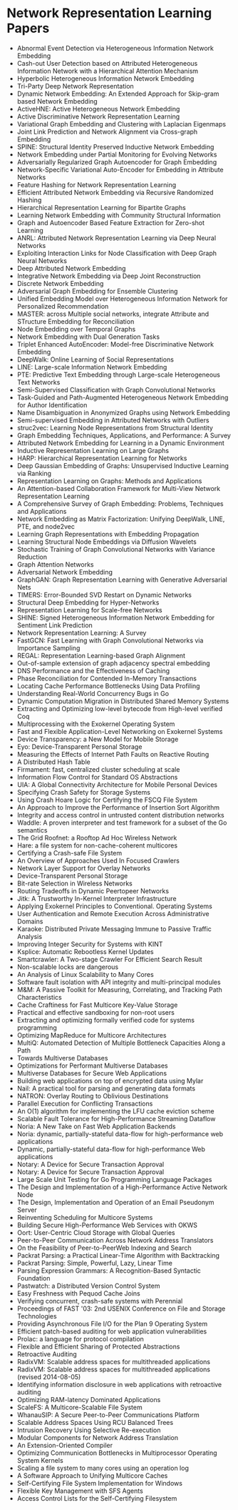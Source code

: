 # Network Representation Learning Papers

<ul>

                             

 <li><a target="_blank" href="https://github.com/manjunath5496/Network-Representation-Learning-Papers/blob/master/n(1).pdf" style="text-decoration:none;">Abnormal Event Detection via Heterogeneous Information Network Embedding</a></li>

 <li><a target="_blank" href="https://github.com/manjunath5496/Network-Representation-Learning-Papers/blob/master/n(2).pdf" style="text-decoration:none;">Cash-out User Detection based on Attributed Heterogeneous Information Network with a Hierarchical Attention Mechanism</a></li>

<li><a target="_blank" href="https://github.com/manjunath5496/Network-Representation-Learning-Papers/blob/master/n(3).pdf" style="text-decoration:none;">Hyperbolic Heterogeneous Information Network Embedding</a></li>
 <li><a target="_blank" href="https://github.com/manjunath5496/Network-Representation-Learning-Papers/blob/master/n(4).pdf" style="text-decoration:none;">Tri-Party Deep Network Representation</a></li>                              
<li><a target="_blank" href="https://github.com/manjunath5496/Network-Representation-Learning-Papers/blob/master/n(5).pdf" style="text-decoration:none;">Dynamic Network Embedding: An Extended Approach for Skip-gram based Network Embedding</a></li>
<li><a target="_blank" href="https://github.com/manjunath5496/Network-Representation-Learning-Papers/blob/master/n(6).pdf" style="text-decoration:none;">ActiveHNE: Active Heterogeneous Network Embedding</a></li>
 <li><a target="_blank" href="https://github.com/manjunath5496/Network-Representation-Learning-Papers/blob/master/n(7).pdf" style="text-decoration:none;">Active Discriminative Network Representation Learning</a></li>

 <li><a target="_blank" href="https://github.com/manjunath5496/Network-Representation-Learning-Papers/blob/master/n(8).pdf" style="text-decoration:none;"> Variational Graph Embedding and Clustering with Laplacian Eigenmaps</a></li>
   <li><a target="_blank" href="https://github.com/manjunath5496/Network-Representation-Learning-Papers/blob/master/n(9).pdf" style="text-decoration:none;">Joint Link Prediction and Network Alignment via Cross-graph Embedding</a></li>
  
   
 <li><a target="_blank" href="https://github.com/manjunath5496/Network-Representation-Learning-Papers/blob/master/n(10).pdf" style="text-decoration:none;">SPINE: Structural Identity Preserved Inductive Network Embedding</a></li>                              
<li><a target="_blank" href="https://github.com/manjunath5496/Network-Representation-Learning-Papers/blob/master/n(11).pdf" style="text-decoration:none;">Network Embedding under Partial Monitoring for Evolving Networks</a></li>
<li><a target="_blank" href="https://github.com/manjunath5496/Network-Representation-Learning-Papers/blob/master/n(12).pdf" style="text-decoration:none;">Adversarially Regularized Graph Autoencoder for Graph Embedding</a></li>
<li><a target="_blank" href="https://github.com/manjunath5496/Network-Representation-Learning-Papers/blob/master/n(13).pdf" style="text-decoration:none;">Network-Specific Variational Auto-Encoder for Embedding in Attribute Networks</a></li>

<li><a target="_blank" href="https://github.com/manjunath5496/Network-Representation-Learning-Papers/blob/master/n(14).pdf" style="text-decoration:none;">Feature Hashing for Network Representation Learning</a></li>
                              
<li><a target="_blank" href="https://github.com/manjunath5496/Network-Representation-Learning-Papers/blob/master/n(15).pdf" style="text-decoration:none;">Efficient Attributed Network Embedding via Recursive Randomized Hashing</a></li>

<li><a target="_blank" href="https://github.com/manjunath5496/Network-Representation-Learning-Papers/blob/master/n(16).pdf" style="text-decoration:none;">Hierarchical Representation Learning for Bipartite Graphs</a></li>

  <li><a target="_blank" href="https://github.com/manjunath5496/Network-Representation-Learning-Papers/blob/master/n(17).pdf" style="text-decoration:none;">Learning Network Embedding with Community Structural Information</a></li>   
  
<li><a target="_blank" href="https://github.com/manjunath5496/Network-Representation-Learning-Papers/blob/master/n(18).pdf" style="text-decoration:none;">Graph and Autoencoder Based Feature Extraction for Zero-shot Learning</a></li> 

  
<li><a target="_blank" href="https://github.com/manjunath5496/Network-Representation-Learning-Papers/blob/master/n(19).pdf" style="text-decoration:none;">ANRL: Attributed Network Representation Learning via Deep Neural Networks</a></li> 

<li><a target="_blank" href="https://github.com/manjunath5496/Network-Representation-Learning-Papers/blob/master/n(20).pdf" style="text-decoration:none;">Exploiting Interaction Links for Node Classification with Deep Graph Neural Networks</a></li>

<li><a target="_blank" href="https://github.com/manjunath5496/Network-Representation-Learning-Papers/blob/master/n(21).pdf" style="text-decoration:none;">Deep Attributed Network Embedding</a></li>
<li><a target="_blank" href="https://github.com/manjunath5496/Network-Representation-Learning-Papers/blob/master/n(22).pdf" style="text-decoration:none;">Integrative Network Embedding via Deep Joint Reconstruction</a></li> 
 <li><a target="_blank" href="https://github.com/manjunath5496/Network-Representation-Learning-Papers/blob/master/n(23).pdf" style="text-decoration:none;">Discrete Network Embedding</a></li> 
 

   <li><a target="_blank" href="https://github.com/manjunath5496/Network-Representation-Learning-Papers/blob/master/n(24).pdf" style="text-decoration:none;">Adversarial Graph Embedding for Ensemble Clustering</a></li>
 
   <li><a target="_blank" href="https://github.com/manjunath5496/Network-Representation-Learning-Papers/blob/master/n(25).pdf" style="text-decoration:none;">Unified Embedding Model over Heterogeneous Information Network for Personalized Recommendation</a></li>                              
 <li><a target="_blank" href="https://github.com/manjunath5496/Network-Representation-Learning-Papers/blob/master/n(26).pdf" style="text-decoration:none;">MASTER: across Multiple social networks, integrate Attribute and STructure Embedding for Reconciliation</a></li>
 <li><a target="_blank" href="https://github.com/manjunath5496/Network-Representation-Learning-Papers/blob/master/n(27).pdf" style="text-decoration:none;">Node Embedding over Temporal Graphs</a></li>
   
 
   <li><a target="_blank" href="https://github.com/manjunath5496/Network-Representation-Learning-Papers/blob/master/n(28).pdf" style="text-decoration:none;">Network Embedding with Dual Generation Tasks</a></li>
 
   <li><a target="_blank" href="https://github.com/manjunath5496/Network-Representation-Learning-Papers/blob/master/n(29).pdf" style="text-decoration:none;">Triplet Enhanced AutoEncoder: Model-free Discriminative Network Embedding </a></li>                              

  <li><a target="_blank" href="https://github.com/manjunath5496/Network-Representation-Learning-Papers/blob/master/n(30).pdf" style="text-decoration:none;">DeepWalk: Online Learning of Social Representations</a></li>
 
   <li><a target="_blank" href="https://github.com/manjunath5496/Network-Representation-Learning-Papers/blob/master/n(31).pdf" style="text-decoration:none;">LINE: Large-scale Information Network Embedding</a></li> 
    <li><a target="_blank" href="https://github.com/manjunath5496/Network-Representation-Learning-Papers/blob/master/n(32).pdf" style="text-decoration:none;">PTE: Predictive Text Embedding through Large-scale Heterogeneous Text Networks</a></li> 

   <li><a target="_blank" href="https://github.com/manjunath5496/Network-Representation-Learning-Papers/blob/master/n(33).pdf" style="text-decoration:none;">Semi-Supervised Classification with Graph Convolutional Networks</a></li>                              

  <li><a target="_blank" href="https://github.com/manjunath5496/Network-Representation-Learning-Papers/blob/master/n(34).pdf" style="text-decoration:none;">Task-Guided and Path-Augmented Heterogeneous Network Embedding for Author Identification</a></li> 
 
  <li><a target="_blank" href="https://github.com/manjunath5496/Network-Representation-Learning-Papers/blob/master/n(35).pdf" style="text-decoration:none;">Name Disambiguation in Anonymized Graphs using Network Embedding</a></li> 

  <li><a target="_blank" href="https://github.com/manjunath5496/Network-Representation-Learning-Papers/blob/master/n(36).pdf" style="text-decoration:none;">Semi-supervised Embedding in Attributed Networks with Outliers</a></li> 
 
<li><a target="_blank" href="https://github.com/manjunath5496/Network-Representation-Learning-Papers/blob/master/n(37).pdf" style="text-decoration:none;">struc2vec: Learning Node Representations from Structural Identity</a></li>
 <li><a target="_blank" href="https://github.com/manjunath5496/Network-Representation-Learning-Papers/blob/master/n(38).pdf" style="text-decoration:none;">Graph Embedding Techniques, Applications, and Performance: A Survey</a></li>
<li><a target="_blank" href="https://github.com/manjunath5496/Network-Representation-Learning-Papers/blob/master/n(39).pdf" style="text-decoration:none;">Attributed Network Embedding for Learning in a Dynamic Environment</a></li>
 <li><a target="_blank" href="https://github.com/manjunath5496/Network-Representation-Learning-Papers/blob/master/n(40).pdf" style="text-decoration:none;">Inductive Representation Learning on Large Graphs</a></li>                              
<li><a target="_blank" href="https://github.com/manjunath5496/Network-Representation-Learning-Papers/blob/master/n(41).pdf" style="text-decoration:none;">HARP: Hierarchical Representation Learning for Networks</a></li>
<li><a target="_blank" href="https://github.com/manjunath5496/Network-Representation-Learning-Papers/blob/master/n(42).pdf" style="text-decoration:none;">Deep Gaussian Embedding of Graphs: Unsupervised Inductive Learning via Ranking</a></li>
 
  <li><a target="_blank" href="https://github.com/manjunath5496/Network-Representation-Learning-Papers/blob/master/n(43).pdf" style="text-decoration:none;">Representation Learning on Graphs: Methods and Applications</a></li>
 <li><a target="_blank" href="https://github.com/manjunath5496/Network-Representation-Learning-Papers/blob/master/n(44).pdf" style="text-decoration:none;">An Attention-based Collaboration Framework for Multi-View Network Representation Learning</a></li>
   <li><a target="_blank" href="https://github.com/manjunath5496/Network-Representation-Learning-Papers/blob/master/n(45).pdf" style="text-decoration:none;">A Comprehensive Survey of Graph Embedding: Problems, Techniques and Applications</a></li>  
   
<li><a target="_blank" href="https://github.com/manjunath5496/Network-Representation-Learning-Papers/blob/master/n(46).pdf" style="text-decoration:none;">Network Embedding as Matrix Factorization: Unifying DeepWalk, LINE, PTE, and node2vec</a></li> 
                             
<li><a target="_blank" href="https://github.com/manjunath5496/Network-Representation-Learning-Papers/blob/master/n(47).pdf" style="text-decoration:none;">Learning Graph Representations with Embedding Propagation</a></li>
<li><a target="_blank" href="https://github.com/manjunath5496/Network-Representation-Learning-Papers/blob/master/n(48).pdf" style="text-decoration:none;">Learning Structural Node Embeddings via Diffusion Wavelets</a></li>

<li><a target="_blank" href="https://github.com/manjunath5496/Network-Representation-Learning-Papers/blob/master/n(49).pdf" style="text-decoration:none;">Stochastic Training of Graph Convolutional Networks with Variance Reduction</a></li>
                              
<li><a target="_blank" href="https://github.com/manjunath5496/Network-Representation-Learning-Papers/blob/master/n(50).pdf" style="text-decoration:none;">Graph Attention Networks</a></li>
<li><a target="_blank" href="https://github.com/manjunath5496/Network-Representation-Learning-Papers/blob/master/n(51).pdf" style="text-decoration:none;">Adversarial Network Embedding</a></li>
<li><a target="_blank" href="https://github.com/manjunath5496/Network-Representation-Learning-Papers/blob/master/n(52).pdf" style="text-decoration:none;">GraphGAN: Graph Representation Learning with Generative Adversarial Nets</a></li>

<li><a target="_blank" href="https://github.com/manjunath5496/Network-Representation-Learning-Papers/blob/master/n(53).pdf" style="text-decoration:none;">TIMERS: Error-Bounded SVD Restart on Dynamic Networks</a></li>
 
<li><a target="_blank" href="https://github.com/manjunath5496/Network-Representation-Learning-Papers/blob/master/n(54).pdf" style="text-decoration:none;">Structural Deep Embedding for Hyper-Networks </a></li>

<li><a target="_blank" href="https://github.com/manjunath5496/Network-Representation-Learning-Papers/blob/master/n(55).pdf" style="text-decoration:none;">Representation Learning for Scale-free Networks</a></li>
 
  <li><a target="_blank" href="https://github.com/manjunath5496/Network-Representation-Learning-Papers/blob/master/n(56).pdf" style="text-decoration:none;">SHINE: Signed Heterogeneous Information Network Embedding for Sentiment Link Prediction </a></li>                              

  <li><a target="_blank" href="https://github.com/manjunath5496/Network-Representation-Learning-Papers/blob/master/n(57).pdf" style="text-decoration:none;">Network Representation Learning: A Survey</a></li>
 
   <li><a target="_blank" href="https://github.com/manjunath5496/Network-Representation-Learning-Papers/blob/master/n(58).pdf" style="text-decoration:none;">FastGCN: Fast Learning with Graph Convolutional Networks via Importance Sampling</a></li>
    <li><a target="_blank" href="https://github.com/manjunath5496/Network-Representation-Learning-Papers/blob/master/n(59).pdf" style="text-decoration:none;">REGAL: Representation Learning-based Graph Alignment</a></li>
 
  <li><a target="_blank" href="https://github.com/manjunath5496/Network-Representation-Learning-Papers/blob/master/n(60).pdf" style="text-decoration:none;">Out-of-sample extension of graph adjacency spectral embedding </a></li>
 
   <li><a target="_blank" href="https://github.com/manjunath5496/Network-Representation-Learning-Papers/blob/master/n(61).pdf" style="text-decoration:none;">DNS Performance and the Effectiveness of Caching</a></li>
 
   <li><a target="_blank" href="https://github.com/manjunath5496/Network-Representation-Learning-Papers/blob/master/n(62).pdf" style="text-decoration:none;">Phase Reconciliation for Contended In-Memory Transactions</a></li>
 
   <li><a target="_blank" href="https://github.com/manjunath5496/Network-Representation-Learning-Papers/blob/master/n(63).pdf" style="text-decoration:none;">Locating Cache Performance Bottlenecks Using Data Profiling</a></li>                              

  <li><a target="_blank" href="https://github.com/manjunath5496/Network-Representation-Learning-Papers/blob/master/n(64).pdf" style="text-decoration:none;">Understanding Real-World Concurrency Bugs in Go</a></li>
 
   <li><a target="_blank" href="https://github.com/manjunath5496/Network-Representation-Learning-Papers/blob/master/n(65).pdf" style="text-decoration:none;">Dynamic Computation Migration
in Distributed Shared Memory Systems </a></li> 

   <li><a target="_blank" href="https://github.com/manjunath5496/Network-Representation-Learning-Papers/blob/master/n(66).pdf" style="text-decoration:none;">Extracting and Optimizing low-level bytecode from High-level verified Coq</a></li> 
 
   <li><a target="_blank" href="https://github.com/manjunath5496/Network-Representation-Learning-Papers/blob/master/n(67).pdf" style="text-decoration:none;">Multiprocessing with the Exokernel Operating System</a></li>                              

  <li><a target="_blank" href="https://github.com/manjunath5496/Network-Representation-Learning-Papers/blob/master/n(68).pdf" style="text-decoration:none;">Fast and Flexible Application-Level
Networking on Exokernel Systems</a></li> 
 
  
   <li><a target="_blank" href="https://github.com/manjunath5496/Network-Representation-Learning-Papers/blob/master/n(69).pdf" style="text-decoration:none;">Device Transparency: a New Model for Mobile Storage</a></li>                              

  <li><a target="_blank" href="https://github.com/manjunath5496/Network-Representation-Learning-Papers/blob/master/n(70).pdf" style="text-decoration:none;">Eyo: Device-Transparent Personal Storage</a></li> 
  
 
 <li><a target="_blank" href="https://github.com/manjunath5496/Network-Representation-Learning-Papers/blob/master/n(71).pdf" style="text-decoration:none;">Measuring the Effects of Internet Path Faults on
Reactive Routing</a></li>
 
 <li><a target="_blank" href="https://github.com/manjunath5496/Network-Representation-Learning-Papers/blob/master/n(72).pdf" style="text-decoration:none;">A Distributed Hash Table</a></li> 
 
 
 <li><a target="_blank" href="https://github.com/manjunath5496/Network-Representation-Learning-Papers/blob/master/n(73).pdf" style="text-decoration:none;">Firmament: fast, centralized cluster scheduling at scale</a></li>
  <li><a target="_blank" href="https://github.com/manjunath5496/Network-Representation-Learning-Papers/blob/master/n(74).pdf" style="text-decoration:none;">Information Flow Control for Standard OS Abstractions</a></li>
    <li><a target="_blank" href="https://github.com/manjunath5496/Network-Representation-Learning-Papers/blob/master/n(75).pdf" style="text-decoration:none;">UIA: A Global Connectivity Architecture
for Mobile Personal Devices</a></li>                        
<li><a target="_blank" href="https://github.com/manjunath5496/Network-Representation-Learning-Papers/blob/master/n(76).pdf" style="text-decoration:none;">Specifying Crash Safety for Storage Systems</a></li>

 <li><a target="_blank" href="https://github.com/manjunath5496/Network-Representation-Learning-Papers/blob/master/n(77).pdf" style="text-decoration:none;">Using Crash Hoare Logic for Certifying the FSCQ File System</a></li> 
 
 
 <li><a target="_blank" href="https://github.com/manjunath5496/Network-Representation-Learning-Papers/blob/master/n(78).pdf" style="text-decoration:none;">An Approach to Improve the Performance
of Insertion Sort Algorithm</a></li>
  <li><a target="_blank" href="https://github.com/manjunath5496/Network-Representation-Learning-Papers/blob/master/n(79).pdf" style="text-decoration:none;">Integrity and access control in untrusted content distribution networks</a></li>


 <li><a target="_blank" href="https://github.com/manjunath5496/Network-Representation-Learning-Papers/blob/master/n(80).pdf" style="text-decoration:none;">Waddle: A proven interpreter and test framework
for a subset of the Go semantics</a></li> 
 
 
 <li><a target="_blank" href="https://github.com/manjunath5496/Network-Representation-Learning-Papers/blob/master/n(81).pdf" style="text-decoration:none;">The Grid Roofnet:
a Rooftop Ad Hoc Wireless Network</a></li>
  <li><a target="_blank" href="https://github.com/manjunath5496/Network-Representation-Learning-Papers/blob/master/n(82).pdf" style="text-decoration:none;">Hare: a file system for non-cache-coherent multicores</a></li>

 <li><a target="_blank" href="https://github.com/manjunath5496/Network-Representation-Learning-Papers/blob/master/n(83).pdf" style="text-decoration:none;">Certifying a Crash-safe File System</a></li>
  <li><a target="_blank" href="https://github.com/manjunath5496/Network-Representation-Learning-Papers/blob/master/n(84).pdf" style="text-decoration:none;">An Overview of Approaches Used In Focused Crawlers</a></li>

 <li><a target="_blank" href="https://github.com/manjunath5496/Network-Representation-Learning-Papers/blob/master/n(85).pdf" style="text-decoration:none;">Network Layer Support for Overlay Networks</a></li>
  <li><a target="_blank" href="https://github.com/manjunath5496/Network-Representation-Learning-Papers/blob/master/n(86).pdf" style="text-decoration:none;">Device-Transparent Personal Storage</a></li>

 <li><a target="_blank" href="https://github.com/manjunath5496/Network-Representation-Learning-Papers/blob/master/n(87).pdf" style="text-decoration:none;">Bit-rate Selection in Wireless Networks</a></li>
  <li><a target="_blank" href="https://github.com/manjunath5496/Network-Representation-Learning-Papers/blob/master/n(88).pdf" style="text-decoration:none;">Routing Tradeoffs in Dynamic Peer­to­peer Networks</a></li>
  <li><a target="_blank" href="https://github.com/manjunath5496/Network-Representation-Learning-Papers/blob/master/n(89).pdf" style="text-decoration:none;">Jitk: A Trustworthy In-Kernel Interpreter Infrastructure</a></li>
  
  
  <li><a target="_blank" href="https://github.com/manjunath5496/Network-Representation-Learning-Papers/blob/master/n(90).pdf" style="text-decoration:none;"> Applying Exokernel Principles to Conventional. Operating Systems</a></li>
  <li><a target="_blank" href="https://github.com/manjunath5496/Network-Representation-Learning-Papers/blob/master/n(91).pdf" style="text-decoration:none;">User Authentication and Remote Execution
Across Administrative Domains</a></li>

 <li><a target="_blank" href="https://github.com/manjunath5496/Network-Representation-Learning-Papers/blob/master/n(92).pdf" style="text-decoration:none;">Karaoke: Distributed Private Messaging
Immune to Passive Traffic Analysis</a></li>
  <li><a target="_blank" href="https://github.com/manjunath5496/Network-Representation-Learning-Papers/blob/master/n(93).pdf" style="text-decoration:none;"> Improving Integer Security for Systems with KINT</a></li>
  <li><a target="_blank" href="https://github.com/manjunath5496/Network-Representation-Learning-Papers/blob/master/n(94).pdf" style="text-decoration:none;">Ksplice: Automatic Rebootless Kernel Updates</a></li> 
  
   <li><a target="_blank" href="https://github.com/manjunath5496/Network-Representation-Learning-Papers/blob/master/n(95).pdf" style="text-decoration:none;">Smartcrawler: A Two-stage Crawler For Efficient Search Result</a></li>  
  
<li><a target="_blank" href="https://github.com/manjunath5496/Network-Representation-Learning-Papers/blob/master/n(96).pdf" style="text-decoration:none;">Non-scalable locks are dangerous</a></li> 
  
  
<li><a target="_blank" href="https://github.com/manjunath5496/Network-Representation-Learning-Papers/blob/master/n(97).pdf" style="text-decoration:none;">An Analysis of Linux Scalability to Many Cores</a></li>


 <li><a target="_blank" href="https://github.com/manjunath5496/Network-Representation-Learning-Papers/blob/master/n(98).pdf" style="text-decoration:none;">Software fault isolation with
API integrity and multi-principal modules</a></li> 
  
   <li><a target="_blank" href="https://github.com/manjunath5496/Network-Representation-Learning-Papers/blob/master/n(99).pdf" style="text-decoration:none;">M&M: A Passive Toolkit for Measuring, Correlating, and Tracking Path Characteristics</a></li>  
  
<li><a target="_blank" href="https://github.com/manjunath5496/Network-Representation-Learning-Papers/blob/master/n(100).pdf" style="text-decoration:none;">Cache Craftiness for Fast Multicore Key-Value Storage</a></li>  
  
 <li><a target="_blank" href="https://github.com/manjunath5496/Network-Representation-Learning-Papers/blob/master/n(101).pdf" style="text-decoration:none;">Practical and effective sandboxing for non-root users</a></li> 
  
   <li><a target="_blank" href="https://github.com/manjunath5496/Network-Representation-Learning-Papers/blob/master/n(102).pdf" style="text-decoration:none;">Extracting and optimizing formally verified code for systems programming</a></li> 
  
   
 <li><a target="_blank" href="https://github.com/manjunath5496/Network-Representation-Learning-Papers/blob/master/n(103).pdf" style="text-decoration:none;">Optimizing MapReduce for Multicore Architectures </a></li> 
  
   <li><a target="_blank" href="https://github.com/manjunath5496/Network-Representation-Learning-Papers/blob/master/n(104).pdf" style="text-decoration:none;">MultiQ: Automated Detection of
Multiple Bottleneck Capacities Along a Path</a></li>  
   
 <li><a target="_blank" href="https://github.com/manjunath5496/Network-Representation-Learning-Papers/blob/master/n(105).pdf" style="text-decoration:none;">Towards Multiverse Databases</a></li> 
 
<li><a target="_blank" href="https://github.com/manjunath5496/Network-Representation-Learning-Papers/blob/master/n(106).pdf" style="text-decoration:none;">Optimizations for Performant Multiverse Databases</a></li> 
  
   <li><a target="_blank" href="https://github.com/manjunath5496/Network-Representation-Learning-Papers/blob/master/n(107).pdf" style="text-decoration:none;">Multiverse Databases for Secure Web Applications</a></li> 
  
   
 <li><a target="_blank" href="https://github.com/manjunath5496/Network-Representation-Learning-Papers/blob/master/n(108).pdf" style="text-decoration:none;">Building web applications on top of encrypted data using Mylar</a></li> 
  
   <li><a target="_blank" href="https://github.com/manjunath5496/Network-Representation-Learning-Papers/blob/master/n(109).pdf" style="text-decoration:none;">Nail: A practical tool for parsing and generating data formats</a></li>  
   
 <li><a target="_blank" href="https://github.com/manjunath5496/Network-Representation-Learning-Papers/blob/master/n(110).pdf" style="text-decoration:none;">NATRON: Overlay Routing to Oblivious Destinations </a></li>  
   
<li><a target="_blank" href="https://github.com/manjunath5496/Network-Representation-Learning-Papers/blob/master/n(111).pdf" style="text-decoration:none;">Parallel Execution for Conflicting Transactions</a></li> 
  
   
 <li><a target="_blank" href="https://github.com/manjunath5496/Network-Representation-Learning-Papers/blob/master/n(112).pdf" style="text-decoration:none;">An O(1) algorithm for implementing the LFU
cache eviction scheme</a></li> 
  
   <li><a target="_blank" href="https://github.com/manjunath5496/Network-Representation-Learning-Papers/blob/master/n(113).pdf" style="text-decoration:none;">Scalable Fault Tolerance for High-Performance Streaming Dataflow</a></li>  
   
<li><a target="_blank" href="https://github.com/manjunath5496/Network-Representation-Learning-Papers/blob/master/n(114).pdf" style="text-decoration:none;">Noria: A New Take on Fast Web Application Backends</a></li>
 <li><a target="_blank" href="https://github.com/manjunath5496/Network-Representation-Learning-Papers/blob/master/n(115).pdf" style="text-decoration:none;">Noria: dynamic, partially-stateful data-flow
for high-performance web applications</a></li>  
   
 <li><a target="_blank" href="https://github.com/manjunath5496/Network-Representation-Learning-Papers/blob/master/n(116).pdf" style="text-decoration:none;">Dynamic, partially-stateful data-flow for
high-performance Web applications</a></li>   
   
   <li><a target="_blank" href="https://github.com/manjunath5496/Network-Representation-Learning-Papers/blob/master/n(117).pdf" style="text-decoration:none;">Notary: A Device for Secure Transaction Approval</a></li>  
   
 <li><a target="_blank" href="https://github.com/manjunath5496/Network-Representation-Learning-Papers/blob/master/n(118).pdf" style="text-decoration:none;">Notary: A Device for Secure Transaction Approval</a></li>  
   
  <li><a target="_blank" href="https://github.com/manjunath5496/Network-Representation-Learning-Papers/blob/master/n(119).pdf" style="text-decoration:none;">Large Scale Unit Testing for Go Programming Language Packages</a></li> 
  
   <li><a target="_blank" href="https://github.com/manjunath5496/Network-Representation-Learning-Papers/blob/master/n(120).pdf" style="text-decoration:none;">The Design and Implementation of a
High-Performance Active Network Node</a></li>  
   
 <li><a target="_blank" href="https://github.com/manjunath5496/Network-Representation-Learning-Papers/blob/master/n(121).pdf" style="text-decoration:none;">The Design, Implementation and Operation
of an Email Pseudonym Server</a></li>   
   
   <li><a target="_blank" href="https://github.com/manjunath5496/Network-Representation-Learning-Papers/blob/master/n(122).pdf" style="text-decoration:none;">Reinventing Scheduling for Multicore Systems </a></li>  
     
<li><a target="_blank" href="https://github.com/manjunath5496/Network-Representation-Learning-Papers/blob/master/n(123).pdf" style="text-decoration:none;">Building Secure High-Performance Web Services with OKWS</a></li>  
   
 <li><a target="_blank" href="https://github.com/manjunath5496/Network-Representation-Learning-Papers/blob/master/n(124).pdf" style="text-decoration:none;">Oort: User-Centric Cloud Storage with Global Queries</a></li>   
   
   <li><a target="_blank" href="https://github.com/manjunath5496/Network-Representation-Learning-Papers/blob/master/n(125).pdf" style="text-decoration:none;">Peer-to-Peer Communication Across Network Address Translators</a></li>   
   
   <li><a target="_blank" href="https://github.com/manjunath5496/Network-Representation-Learning-Papers/blob/master/n(126).pdf" style="text-decoration:none;">On the Feasibility of Peer-to-PeerWeb Indexing and Search</a></li> 
   
<li><a target="_blank" href="https://github.com/manjunath5496/Network-Representation-Learning-Papers/blob/master/n(127).pdf" style="text-decoration:none;">Packrat Parsing:
a Practical Linear-Time Algorithm with Backtracking</a></li>  
   
 <li><a target="_blank" href="https://github.com/manjunath5496/Network-Representation-Learning-Papers/blob/master/n(128).pdf" style="text-decoration:none;">Packrat Parsing:
Simple, Powerful, Lazy, Linear Time</a></li>   
   
   <li><a target="_blank" href="https://github.com/manjunath5496/Network-Representation-Learning-Papers/blob/master/n(129).pdf" style="text-decoration:none;">Parsing Expression Grammars:
A Recognition-Based Syntactic Foundation</a></li>   
   
   <li><a target="_blank" href="https://github.com/manjunath5496/Network-Representation-Learning-Papers/blob/master/n(130).pdf" style="text-decoration:none;">Pastwatch: a Distributed Version Control System </a></li>    
   
<li><a target="_blank" href="https://github.com/manjunath5496/Network-Representation-Learning-Papers/blob/master/n(131).pdf" style="text-decoration:none;">Easy Freshness with Pequod Cache Joins</a></li>   
   
   <li><a target="_blank" href="https://github.com/manjunath5496/Network-Representation-Learning-Papers/blob/master/n(132).pdf" style="text-decoration:none;">Verifying concurrent, crash-safe systems with Perennial</a></li>   
   
 <li><a target="_blank" href="https://github.com/manjunath5496/Network-Representation-Learning-Papers/blob/master/n(133).pdf" style="text-decoration:none;">Proceedings of FAST '03: 2nd USENIX Conference on
File and Storage Technologies</a></li>     
   
 
 <li><a target="_blank" href="https://github.com/manjunath5496/Network-Representation-Learning-Papers/blob/master/n(134).pdf" style="text-decoration:none;">Providing Asynchronous File I/O
for the Plan 9 Operating System</a></li>

 <li><a target="_blank" href="https://github.com/manjunath5496/Network-Representation-Learning-Papers/blob/master/n(135).pdf" style="text-decoration:none;">Efficient patch-based auditing for web application vulnerabilities</a></li>

<li><a target="_blank" href="https://github.com/manjunath5496/Network-Representation-Learning-Papers/blob/master/n(136).pdf" style="text-decoration:none;">Prolac: a language for protocol compilation</a></li>
 <li><a target="_blank" href="https://github.com/manjunath5496/Network-Representation-Learning-Papers/blob/master/n(137).pdf" style="text-decoration:none;">Flexible and Efficient Sharing of Protected Abstractions</a></li>                              
<li><a target="_blank" href="https://github.com/manjunath5496/Network-Representation-Learning-Papers/blob/master/n(138).pdf" style="text-decoration:none;">Retroactive Auditing</a></li>
<li><a target="_blank" href="https://github.com/manjunath5496/Network-Representation-Learning-Papers/blob/master/n(139).pdf" style="text-decoration:none;">RadixVM: Scalable address spaces for multithreaded applications</a></li>
 <li><a target="_blank" href="https://github.com/manjunath5496/Network-Representation-Learning-Papers/blob/master/n(140).pdf" style="text-decoration:none;">RadixVM: Scalable address spaces for multithreaded applications (revised 2014-08-05)</a></li>

 <li><a target="_blank" href="https://github.com/manjunath5496/Network-Representation-Learning-Papers/blob/master/n(141).pdf" style="text-decoration:none;"> Identifying information disclosure in web applications with retroactive auditing</a></li>
   <li><a target="_blank" href="https://github.com/manjunath5496/Network-Representation-Learning-Papers/blob/master/n(142).pdf" style="text-decoration:none;">Optimizing RAM-latency Dominated Applications</a></li>                             
 <li><a target="_blank" href="https://github.com/manjunath5496/Network-Representation-Learning-Papers/blob/master/n(143).pdf" style="text-decoration:none;">ScaleFS: A Multicore-Scalable File System</a></li>                              
<li><a target="_blank" href="https://github.com/manjunath5496/Network-Representation-Learning-Papers/blob/master/n(144).pdf" style="text-decoration:none;">WhanauSIP: A Secure Peer-to-Peer
Communications Platform</a></li>
<li><a target="_blank" href="https://github.com/manjunath5496/Network-Representation-Learning-Papers/blob/master/n(145).pdf" style="text-decoration:none;">Scalable Address Spaces Using RCU Balanced Trees</a></li>
<li><a target="_blank" href="https://github.com/manjunath5496/Network-Representation-Learning-Papers/blob/master/n(146).pdf" style="text-decoration:none;">Intrusion Recovery Using Selective Re-execution</a></li>
                              
<li><a target="_blank" href="https://github.com/manjunath5496/Network-Representation-Learning-Papers/blob/master/n(147).pdf" style="text-decoration:none;">Modular Components for Network Address Translation</a></li>

<li><a target="_blank" href="https://github.com/manjunath5496/Network-Representation-Learning-Papers/blob/master/n(148).pdf" style="text-decoration:none;">An Extension-Oriented Compiler</a></li>

  <li><a target="_blank" href="https://github.com/manjunath5496/Network-Representation-Learning-Papers/blob/master/n(149).pdf" style="text-decoration:none;">Optimizing Communication Bottlenecks in Multiprocessor Operating System Kernels</a></li>   
  
<li><a target="_blank" href="https://github.com/manjunath5496/Network-Representation-Learning-Papers/blob/master/n(150).pdf" style="text-decoration:none;">Scaling a file system to many cores
using an operation log</a></li> 

<li><a target="_blank" href="https://github.com/manjunath5496/Network-Representation-Learning-Papers/blob/master/n(151).pdf" style="text-decoration:none;">A Software Approach to Unifying Multicore Caches </a></li>

<li><a target="_blank" href="https://github.com/manjunath5496/Network-Representation-Learning-Papers/blob/master/n(152).pdf" style="text-decoration:none;">Self-Certifying File System Implementation for Windows </a></li>
<li><a target="_blank" href="https://github.com/manjunath5496/Network-Representation-Learning-Papers/blob/master/n(153).pdf" style="text-decoration:none;">Flexible Key Management with SFS Agents</a></li> 
 <li><a target="_blank" href="https://github.com/manjunath5496/Network-Representation-Learning-Papers/blob/master/n(154).pdf" style="text-decoration:none;">Access Control Lists for the Self-Certifying
Filesystem</a></li> 
 

   </ul>

